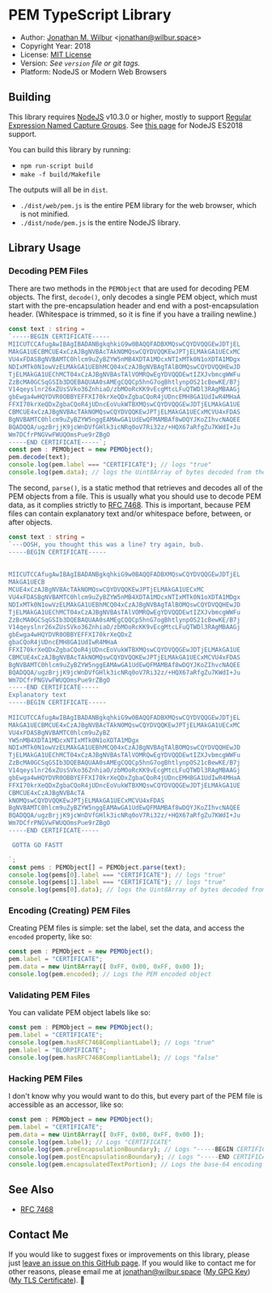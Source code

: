 # PEM TypeScript Library

* Author: [Jonathan M. Wilbur](https://jonathan.wilbur.space) <[jonathan@wilbur.space](mailto:jonathan@wilbur.space)>
* Copyright Year: 2018
* License: [MIT License](https://mit-license.org/)
* Version: _See `version` file or git tags._
* Platform: NodeJS or Modern Web Browsers

## Building

This library requires [NodeJS](https://nodejs.org/en/) v10.3.0 or higher, mostly to support
[Regular Expression Named Capture Groups](https://github.com/tc39/proposal-regexp-named-groups).
See [this page](https://node.green/) for NodeJS ES2018 support.

You can build this library by running:

* `npm run-script build`
* `make -f build/Makefile`

The outputs will all be in `dist`.

* `./dist/web/pem.js` is the entire PEM library for the web browser, which is not minified.
* `./dist/node/pem.js` is the entire NodeJS library.

## Library Usage

### Decoding PEM Files

There are two methods in the `PEMObject` that are used for decoding PEM
objects. The first, `decode()`, only decodes a single PEM object, which must
start with the pre-encapsulation header and end with a post-encapsulation
header. (Whitespace is trimmed, so it is fine if you have a trailing newline.)

```typescript
const text : string =
`-----BEGIN CERTIFICATE-----
MIICUTCCAfugAwIBAgIBADANBgkqhkiG9w0BAQQFADBXMQswCQYDVQQGEwJDTjEL
MAkGA1UECBMCUE4xCzAJBgNVBAcTAkNOMQswCQYDVQQKEwJPTjELMAkGA1UECxMC
VU4xFDASBgNVBAMTC0hlcm9uZyBZYW5nMB4XDTA1MDcxNTIxMTk0N1oXDTA1MDgx
NDIxMTk0N1owVzELMAkGA1UEBhMCQ04xCzAJBgNVBAgTAlBOMQswCQYDVQQHEwJD
TjELMAkGA1UEChMCT04xCzAJBgNVBAsTAlVOMRQwEgYDVQQDEwtIZXJvbmcgWWFu
ZzBcMA0GCSqGSIb3DQEBAQUAA0sAMEgCQQCp5hnG7ogBhtlynpOS21cBewKE/B7j
V14qeyslnr26xZUsSVko36ZnhiaO/zbMOoRcKK9vEcgMtcLFuQTWDl3RAgMBAAGj
gbEwga4wHQYDVR0OBBYEFFXI70krXeQDxZgbaCQoR4jUDncEMH8GA1UdIwR4MHaA
FFXI70krXeQDxZgbaCQoR4jUDncEoVukWTBXMQswCQYDVQQGEwJDTjELMAkGA1UE
CBMCUE4xCzAJBgNVBAcTAkNOMQswCQYDVQQKEwJPTjELMAkGA1UECxMCVU4xFDAS
BgNVBAMTC0hlcm9uZyBZYW5nggEAMAwGA1UdEwQFMAMBAf8wDQYJKoZIhvcNAQEE
BQADQQA/ugzBrjjK9jcWnDVfGHlk3icNRq0oV7Ri32z/+HQX67aRfgZu7KWdI+Ju
Wm7DCfrPNGVwFWUQOmsPue9rZBgO
-----END CERTIFICATE-----`;
const pem : PEMObject = new PEMObject();
pem.decode(text);
console.log(pem.label === "CERTIFICATE"); // logs "true"
console.log(pem.data); // logs the Uint8Array of bytes decoded from the base-64 data
```

The second, `parse()`, is a static method that retrieves and decodes all of the
PEM objects from a file. This is usually what you should use to decode PEM
data, as it complies strictly to [RFC 7468](https://tools.ietf.org/html/rfc7468).
This is important, because PEM files can contain explanatory text and/or
whitespace before, between, or after objects.

```typescript
const text : string =
`---OOSH, you thought this was a line? try again, bub.
-----BEGIN CERTIFICATE-----
    
 
MIICUTCCAfugAwIBAgIBADANBgkqhkiG9w0BAQQFADBXMQswCQYDVQQGEwJDTjEL
MAkGA1UECB
MCUE4xCzAJBgNVBAcTAkNOMQswCQYDVQQKEwJPTjELMAkGA1UECxMC
VU4xFDASBgNVBAMTC0hlcm9uZyBZYW5nMB4XDTA1MDcxNTIxMTk0N1oXDTA1MDgx
NDIxMTk0N1owVzELMAkGA1UEBhMCQ04xCzAJBgNVBAgTAlBOMQswCQYDVQQHEwJD
TjELMAkGA1UEChMCT04xCzAJBgNVBAsTAlVOMRQwEgYDVQQDEwtIZXJvbmcgWWFu
ZzBcMA0GCSqGSIb3DQEBAQUAA0sAMEgCQQCp5hnG7ogBhtlynpOS21cBewKE/B7j
V14qeyslnr26xZUsSVko36ZnhiaO/zbMOoRcKK9vEcgMtcLFuQTWDl3RAgMBAAGj
gbEwga4wHQYDVR0OBBYEFFXI70krXeQDxZ
gbaCQoR4jUDncEMH8GA1UdIwR4MHaA
FFXI70krXeQDxZgbaCQoR4jUDncEoVukWTBXMQswCQYDVQQGEwJDTjELMAkGA1UE
CBMCUE4xCzAJBgNVBAcTAkNOMQswCQYDVQQKEwJPTjELMAkGA1UECxMCVU4xFDAS
BgNVBAMTC0hlcm9uZyBZYW5nggEAMAwGA1UdEwQFMAMBAf8wDQYJKoZIhvcNAQEE
BQADQQA/ugzBrjjK9jcWnDVfGHlk3icNRq0oV7Ri32z/+HQX67aRfgZu7KWdI+Ju
Wm7DCfrPNGVwFWUQOmsPue9rZBgO
-----END CERTIFICATE-----
Explanatory text
-----BEGIN CERTIFICATE-----
 
MIICUTCCAfugAwIBAgIBADANBgkqhkiG9w0BAQQFADBXMQswCQYDVQQGEwJDTjEL   
MAkGA1UECBMCUE4xCzAJBgNVBAcTAkNOMQswCQYDVQQKEwJPTjELMAkGA1UECxMC
VU4xFDASBgNVBAMTC0hlcm9uZyBZ
YW5nMB4XDTA1MDcxNTIxMTk0N1oXDTA1MDgx
NDIxMTk0N1owVzELMAkGA1UEBhMCQ04xCzAJBgNVBAgTAlBOMQswCQYDVQQHEwJD
TjELMAkGA1UEChMCT04xCzAJBgNVBAsTAlVOMRQwEgYDVQQDEwtIZXJvbmcgWWFu
ZzBcMA0GCSqGSIb3DQEBAQUAA0sAMEgCQQCp5hnG7ogBhtlynpOS21cBewKE/B7j   
V14qeyslnr26xZUsSVko36ZnhiaO/zbMOoRcKK9vEcgMtcLFuQTWDl3RAgMBAAGj
gbEwga4wHQYDVR0OBBYEFFXI70krXeQDxZgbaCQoR4jUDncEMH8GA1UdIwR4MHaA
FFXI70krXeQDxZgbaCQoR4jUDncEoVukWTBXMQswCQYDVQQGEwJDTjELMAkGA1UE
CBMCUE4xCzAJBgNVBAcTA
kNOMQswCQYDVQQKEwJPTjELMAkGA1UECxMCVU4xFDAS
BgNVBAMTC0hlcm9uZyBZYW5nggEAMAwGA1UdEwQFMAMBAf8wDQYJKoZIhvcNAQEE
BQADQQA/ugzBrjjK9jcWnDVfGHlk3icNRq0oV7Ri32z/+HQX67aRfgZu7KWdI+Ju
Wm7DCfrPNGVwFWUQOmsPue9rZBgO
-----END CERTIFICATE-----

 GOTTA GO FASTT

`;
const pems : PEMObject[] = PEMObject.parse(text);
console.log(pems[0].label === "CERTIFICATE"); // logs "true"
console.log(pems[1].label === "CERTIFICATE"); // logs "true"
console.log(pems[0].data); // logs the Uint8Array of bytes decoded from the base-64 data
```

### Encoding (Creating) PEM Files

Creating PEM files is simple: set the label, set the data, and access the
`encoded` property, like so:

```typescript
const pem : PEMObject = new PEMObject();
pem.label = "CERTIFICATE";
pem.data = new Uint8Array([ 0xFF, 0x00, 0xFF, 0x00 ]);
console.log(pem.encoded); // Logs the PEM encoded object
```

### Validating PEM Files

You can validate PEM object labels like so:

```typescript
const pem : PEMObject = new PEMObject();
pem.label = "CERTIFICATE";
console.log(pem.hasRFC7468CompliantLabel); // Logs "true"
pem.label = "BLORPIFICATE";
console.log(pem.hasRFC7468CompliantLabel); // Logs "false"
```

### Hacking PEM Files

I don't know why you would want to do this, but every part of the PEM file
is accessible as an accessor, like so:

```typescript
const pem : PEMObject = new PEMObject();
pem.label = "CERTIFICATE";
pem.data = new Uint8Array([ 0xFF, 0x00, 0xFF, 0x00 ]);
console.log(pem.label); // Logs "CERTIFICATE"
console.log(pem.preEncapsulationBoundary); // Logs "-----BEGIN CERTIFICATE-----"
console.log(pem.postEncapsulationBoundary); // Logs "-----END CERTIFICATE-----"
console.log(pem.encapsulatedTextPortion); // Logs the base-64 encoding of pem.data
```

## See Also

* [RFC 7468](https://tools.ietf.org/html/rfc7468)

## Contact Me

If you would like to suggest fixes or improvements on this library, please just
[leave an issue on this GitHub page](https://github.com/JonathanWilbur/pem-ts/issues). If you would like to contact me for other reasons,
please email me at [jonathan@wilbur.space](mailto:jonathan@wilbur.space)
([My GPG Key](https://jonathan.wilbur.space/downloads/jonathan@wilbur.space.gpg.pub))
([My TLS Certificate](https://jonathan.wilbur.space/downloads/jonathan@wilbur.space.chain.pem)). :boar: